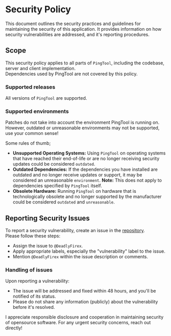 # Security Policy
This document outlines the security practices and guidelines for maintaining the security of this application.
It provides information on how security vulnerabilities are addressed, and it's reporting procedures.

## Scope
This security policy applies to all parts of `PingTool`, including the codebase, server and client implementation. \
Dependencies used by PingTool are not covered by this policy.

### Supported releases
All versions of `PingTool` are supported.

### Supported environments
Patches do not take into account the environment PingTool is running on. \
However, outdated or unreasonable environments may not be supported, use your common sense!

Some rules of thumb;
- **Unsupported Operating Systems:** Using `PingTool` on operating systems that have reached their end-of-life 
or are no longer receiving security updates could be considered `outdated`.
- **Outdated Dependencies:** If the dependencies you have installed are outdated and no longer receive 
updates or support, it may be considered an unreasonable `environment`.
**Note:** This does not apply to dependencies specified by `PingTool` itself.
- **Obsolete Hardware:** Running `PingTool` on hardware that is technologically obsolete and no longer supported by the 
manufacturer could be considered `outdated` and `unreasonable`.

## Reporting Security Issues
To report a security vulnerability, create an issue in the 
[repository](https://github.com/DeadlyFirex/PingTool). \
Please follow these steps:

- Assign the issue to `@DeadlyFirex`.
- Apply appropriate labels, especially the "vulnerability" label to the issue.
- Mention `@DeadlyFirex` within the issue description or comments.

### Handling of issues
Upon reporting a vulnerability:

- The issue will be addressed and fixed within 48 hours, and you'll be notified of its status.
- Please do not share any information (publicly) about the vulnerability before it's resolved.

I appreciate responsible disclosure and cooperation in maintaining security of opensource software. 
For any urgent security concerns, reach out directly!
